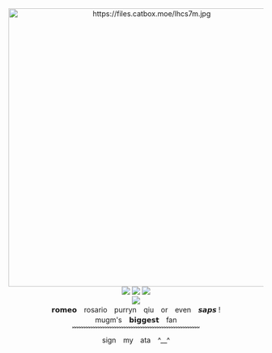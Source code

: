 <div align="center">
   <img src="https://files.catbox.moe/20y4z2.png" alt="https://files.catbox.moe/lhcs7m.jpg" style="width: 550px; margin-right: 75px;">
 </div>
  <div align="center">
<img src=https://files.catbox.moe/67gp4b.gif> <img src=https://files.catbox.moe/8r7w6a.gif> <img src=https://files.catbox.moe/ei2ep1.gif>
      </div>
    <div align="center">
    <img src="https://camo.githubusercontent.com/1ac7da39df64b398decce5f58d7a3b6331f8d146b882da59379e7247c96c4922/68747470733a2f2f6b6f6d617265762e636f6d2f67687076632f3f757365726e616d653d322d74696d65266c6162656c3de2808449534c414e4432e2808426636f6c6f723d444643303831267374796c653d7761746572">
    </div>

   <div align="center">
𝗿𝗼𝗺𝗲𝗼　rosario　purryn　qiu　or　even　𝙨𝙖𝙥𝙨 !
   </div>
   <div align="center">
   mugm's　𝗯𝗶𝗴𝗴𝗲𝘀𝘁　fan 
   </div>

 <div align="center">
﹌﹌﹌﹌﹌﹌﹌﹌﹌﹌﹌﹌﹌﹌﹌﹌﹌﹌
 </div>
 
<div align="center">
sign　my　ata　^__^
</div>
